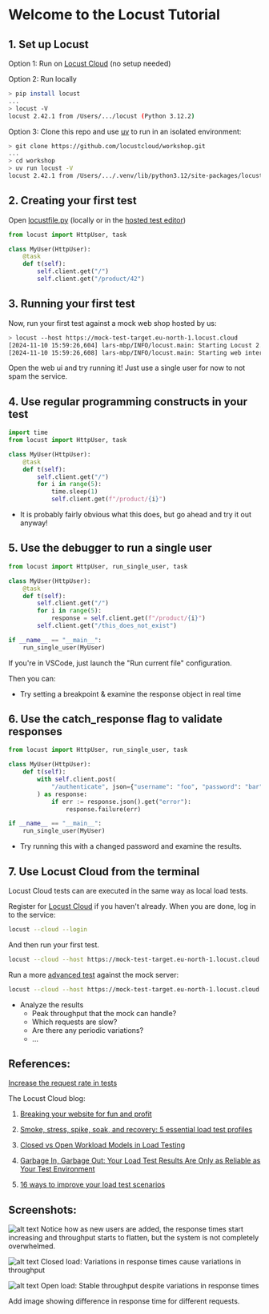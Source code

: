 # Welcome to the Locust Tutorial

## 1. Set up Locust

Option 1: Run on [Locust Cloud](https://auth.locust.cloud/signup) (no setup needed)

Option 2: Run locally

```bash
> pip install locust
...
> locust -V
locust 2.42.1 from /Users/.../locust (Python 3.12.2)
```

Option 3: Clone this repo and use [uv](https://github.com/astral-sh/uv) to run in an isolated environment:

```bash
> git clone https://github.com/locustcloud/workshop.git
...
> cd workshop
> uv run locust -V
locust 2.42.1 from /Users/.../.venv/lib/python3.12/site-packages/locust (Python 3.12.7)
```


## 2. Creating your first test

Open [locustfile.py](locustfile.py) (locally or in the [hosted test editor](https://auth.locust.cloud/editor))

```python
from locust import HttpUser, task

class MyUser(HttpUser):
    @task
    def t(self):
        self.client.get("/")
        self.client.get("/product/42")
```

## 3. Running your first test

Now, run your first test against a mock web shop hosted by us:

```bash
> locust --host https://mock-test-target.eu-north-1.locust.cloud
[2024-11-10 15:59:26,604] lars-mbp/INFO/locust.main: Starting Locust 2.42.1
[2024-11-10 15:59:26,608] lars-mbp/INFO/locust.main: Starting web interface at http://0.0.0.0:8089
```

Open the web ui and try running it! Just use a single user for now to not spam the service.

## 4. Use regular programming constructs in your test

```python
import time
from locust import HttpUser, task

class MyUser(HttpUser):
    @task
    def t(self):
        self.client.get("/")
        for i in range(5):
            time.sleep(1)
            self.client.get(f"/product/{i}")
```

* It is probably fairly obvious what this does, but go ahead and try it out anyway!

## 5. Use the debugger to run a single user

```python
from locust import HttpUser, run_single_user, task

class MyUser(HttpUser):
    @task
    def t(self):
        self.client.get("/")
        for i in range(5):
            response = self.client.get(f"/product/{i}")
        self.client.get("/this_does_not_exist")

if __name__ == "__main__":
    run_single_user(MyUser)
```

If you're in VSCode, just launch the "Run current file" configuration.

Then you can:

* Try setting a breakpoint & examine the response object in real time

## 6. Use the catch_response flag to validate responses

```python
from locust import HttpUser, run_single_user, task

class MyUser(HttpUser):
    def t(self):
        with self.client.post(
            "/authenticate", json={"username": "foo", "password": "bar"}, catch_response=True
        ) as response:
            if err := response.json().get("error"):
                response.failure(err)

if __name__ == "__main__":
    run_single_user(MyUser)
```

* Try running this with a changed password and examine the results.

## 7. Use Locust Cloud from the terminal

Locust Cloud tests can are executed in the same way as local load tests.

Register for [Locust Cloud](https://auth.locust.cloud/signup) if you haven't already. When you are done, log in to the service:

```bash
locust --cloud --login
```

And then run your first test.

```bash
locust --cloud --host https://mock-test-target.eu-north-1.locust.cloud --users 100
```

Run a more [advanced test](locustfile_advanced.py) against the mock server:

```bash
locust --cloud --host https://mock-test-target.eu-north-1.locust.cloud -f locustfile_advanced.py --users 100 --rate 5
```

* Analyze the results
  * Peak throughput that the mock can handle?
  * Which requests are slow?
  * Are there any periodic variations?
  * ...

## References:

[Increase the request rate in tests](https://docs.locust.io/en/stable/increasing-request-rate.html)

The Locust Cloud blog:

1. [Breaking your website for fun and profit](https://locust.cloud/blog/performance-testing-part-1)

2. [Smoke, stress, spike, soak, and recovery: 5 essential load test profiles](https://locust.cloud/blog/5-essential-load-test-profiles)

3. [Closed vs Open Workload Models in Load Testing](https://locust.cloud/blog/closed-vs-open-workload-models)

4. [Garbage In, Garbage Out: Your Load Test Results Are Only as Reliable as Your Test Environment](https://locust.cloud/blog/performance-test-environments)

5. [16 ways to improve your load test scenarios](https://locust.cloud/blog/16-ways-to-improve-your-load-test-scenarios)

## Screenshots:

![alt text](https://cdn.prod.website-files.com/66596d70fa45b7e4c8ec4997/6731d678eab6e1028e060332_closed_load_rampup.png)
Notice how as new users are added, the response times start increasing and throughput starts to flatten, but the system is not completely overwhelmed.

![alt text](https://cdn.prod.website-files.com/66596d70fa45b7e4c8ec4997/6731d677f7c25db1c8ea12cd_closed_load_variations.png)
Closed load: Variations in response times cause variations in throughput

![alt text](https://cdn.prod.website-files.com/66596d70fa45b7e4c8ec4997/6731d677110f61ca6749f8a3_open_load_stable_throuhgput.png)
Open load: Stable throughput despite variations in response times

Add image showing difference in response time for different requests.